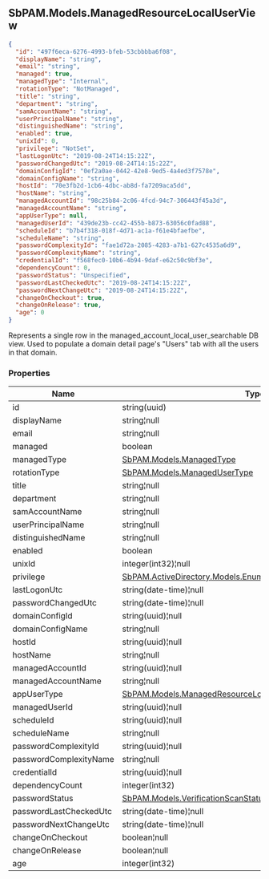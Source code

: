 
<h2 id="tocS_SbPAM.Models.ManagedResourceLocalUserView">SbPAM.Models.ManagedResourceLocalUserView</h2>

<a id="schemasbpam.models.managedresourcelocaluserview"></a>
<a id="schema_SbPAM.Models.ManagedResourceLocalUserView"></a>
<a id="tocSsbpam.models.managedresourcelocaluserview"></a>
<a id="tocssbpam.models.managedresourcelocaluserview"></a>

```json
{
  "id": "497f6eca-6276-4993-bfeb-53cbbbba6f08",
  "displayName": "string",
  "email": "string",
  "managed": true,
  "managedType": "Internal",
  "rotationType": "NotManaged",
  "title": "string",
  "department": "string",
  "samAccountName": "string",
  "userPrincipalName": "string",
  "distinguishedName": "string",
  "enabled": true,
  "unixId": 0,
  "privilege": "NotSet",
  "lastLogonUtc": "2019-08-24T14:15:22Z",
  "passwordChangedUtc": "2019-08-24T14:15:22Z",
  "domainConfigId": "0ef2a0ae-0442-42e8-9ed5-4a4ed3f7578e",
  "domainConfigName": "string",
  "hostId": "70e3fb2d-1cb6-4dbc-ab8d-fa7209aca5dd",
  "hostName": "string",
  "managedAccountId": "98c25b84-2c06-4fcd-94c7-306443f45a3d",
  "managedAccountName": "string",
  "appUserType": null,
  "managedUserId": "439de23b-cc42-455b-b873-63056c0fad88",
  "scheduleId": "b7b4f318-018f-4d71-ac1a-f61e4bfaefbe",
  "scheduleName": "string",
  "passwordComplexityId": "fae1d72a-2085-4283-a7b1-627c4535a6d9",
  "passwordComplexityName": "string",
  "credentialId": "f568fec0-10b6-4b94-9daf-e62c50c9bf3e",
  "dependencyCount": 0,
  "passwordStatus": "Unspecified",
  "passwordLastCheckedUtc": "2019-08-24T14:15:22Z",
  "passwordNextChangeUtc": "2019-08-24T14:15:22Z",
  "changeOnCheckout": true,
  "changeOnRelease": true,
  "age": 0
}

```

Represents a single row in the managed_account_local_user_searchable DB view. Used to populate
a domain detail page's "Users" tab with all the users in that domain.

### Properties

|Name|Type|Required|Restrictions|Description|
|---|---|---|---|---|
|id|string(uuid)|false|none|none|
|displayName|string¦null|false|none|none|
|email|string¦null|false|none|none|
|managed|boolean|false|none|none|
|managedType|[SbPAM.Models.ManagedType](../Models/sbpam.models.managedtype.md)|false|none|none|
|rotationType|[SbPAM.Models.ManagedUserType](../Models/sbpam.models.managedusertype.md)|false|none|none|
|title|string¦null|false|none|none|
|department|string¦null|false|none|none|
|samAccountName|string¦null|false|none|none|
|userPrincipalName|string¦null|false|none|none|
|distinguishedName|string¦null|false|none|none|
|enabled|boolean|false|none|none|
|unixId|integer(int32)¦null|false|none|none|
|privilege|[SbPAM.ActiveDirectory.Models.Enums.UserPrivilege](../Models/sbpam.activedirectory.models.enums.userprivilege.md)|false|none|none|
|lastLogonUtc|string(date-time)¦null|false|none|none|
|passwordChangedUtc|string(date-time)¦null|false|none|none|
|domainConfigId|string(uuid)¦null|false|none|none|
|domainConfigName|string¦null|false|none|none|
|hostId|string(uuid)¦null|false|none|none|
|hostName|string¦null|false|none|none|
|managedAccountId|string(uuid)¦null|false|none|none|
|managedAccountName|string¦null|false|none|none|
|appUserType|[SbPAM.Models.ManagedResourceLocalUserView+AppUserTypeEnum](../Models/sbpam.models.managedresourcelocaluserview+appusertypeenum.md)|false|none|none|
|managedUserId|string(uuid)¦null|false|none|none|
|scheduleId|string(uuid)¦null|false|none|none|
|scheduleName|string¦null|false|none|none|
|passwordComplexityId|string(uuid)¦null|false|none|none|
|passwordComplexityName|string¦null|false|none|none|
|credentialId|string(uuid)¦null|false|none|none|
|dependencyCount|integer(int32)|false|none|none|
|passwordStatus|[SbPAM.Models.VerificationScanStatus](../Models/sbpam.models.verificationscanstatus.md)|false|none|none|
|passwordLastCheckedUtc|string(date-time)¦null|false|none|none|
|passwordNextChangeUtc|string(date-time)¦null|false|none|none|
|changeOnCheckout|boolean¦null|false|none|none|
|changeOnRelease|boolean¦null|false|none|none|
|age|integer(int32)|false|none|none|


